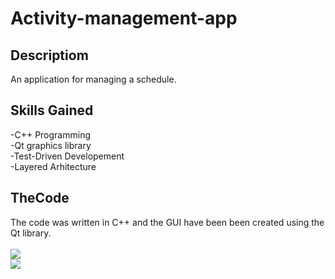 # Activity-management-app
## Descriptiom
An application for managing a schedule.
## Skills Gained
-C++ Programming<br>
-Qt graphics library<br>
-Test-Driven Developement<br>
-Layered Arhitecture<br>
## TheCode
The code was written in C++ and the GUI have been been created using the Qt library.
<br>
<br>
<img src="https://s3.gifyu.com/images/2021-05-21-00-53-48.gif"></img>
<br>
<img src="https://s3.gifyu.com/images/2021-05-21-00-53-27.gif"></img>

